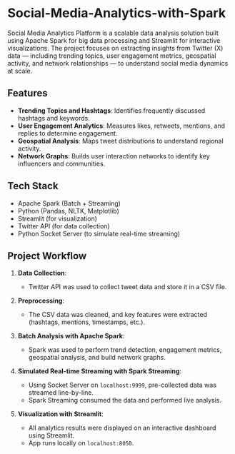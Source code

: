 # Social-Media-Analytics-with-Spark

Social Media Analytics Platform is a scalable data analysis solution built using Apache Spark for big data processing and Streamlit for interactive visualizations. The project focuses on extracting insights from Twitter (X) data — including trending topics, user engagement metrics, geospatial activity, and network relationships — to understand social media dynamics at scale.

## Features

- **Trending Topics and Hashtags**: Identifies frequently discussed hashtags and keywords.
- **User Engagement Analytics**: Measures likes, retweets, mentions, and replies to determine engagement.
- **Geospatial Analysis**: Maps tweet distributions to understand regional activity.
- **Network Graphs**: Builds user interaction networks to identify key influencers and communities.

## Tech Stack

- Apache Spark (Batch + Streaming)
- Python (Pandas, NLTK, Matplotlib)
- Streamlit (for visualization)
- Twitter API (for data collection)
- Python Socket Server (to simulate real-time streaming)

## Project Workflow

1. **Data Collection**:
   - Twitter API was used to collect tweet data and store it in a CSV file.

2. **Preprocessing**:
   - The CSV data was cleaned, and key features were extracted (hashtags, mentions, timestamps, etc.).

3. **Batch Analysis with Apache Spark**:
   - Spark was used to perform trend detection, engagement metrics, geospatial analysis, and build network graphs.

4. **Simulated Real-time Streaming with Spark Streaming**:
   - Using Socket Server on `localhost:9999`, pre-collected data was streamed line-by-line.
   - Spark Streaming consumed the data and performed live analysis.

5. **Visualization with Streamlit**:
   - All analytics results were displayed on an interactive dashboard using Streamlit.
   - App runs locally on `localhost:8050`.
